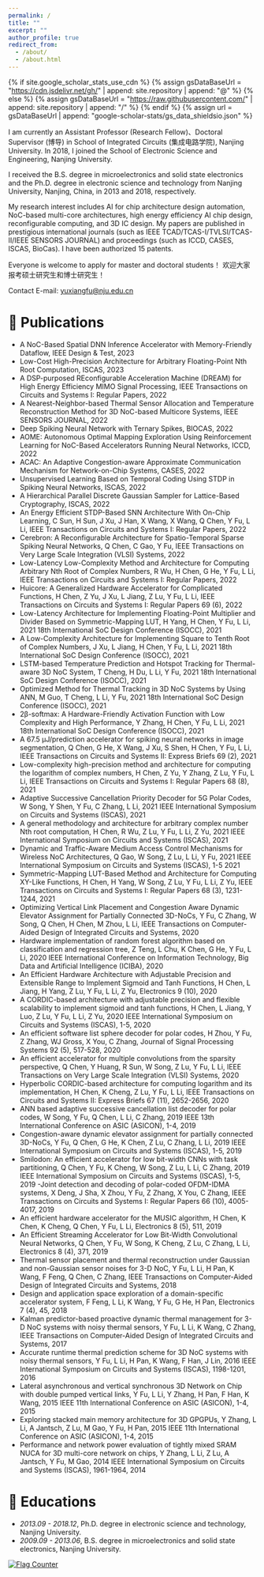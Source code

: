 ```yaml
---
permalink: /
title: ""
excerpt: ""
author_profile: true
redirect_from: 
  - /about/
  - /about.html
---
```


{% if site.google_scholar_stats_use_cdn %}
{% assign gsDataBaseUrl = "https://cdn.jsdelivr.net/gh/" | append: site.repository | append: "@" %}
{% else %}
{% assign gsDataBaseUrl = "https://raw.githubusercontent.com/" | append: site.repository | append: "/" %}
{% endif %}
{% assign url = gsDataBaseUrl | append: "google-scholar-stats/gs_data_shieldsio.json" %}

<span class='anchor' id='about-me'></span>

I am currently an Assistant Professor (Research Fellow)、Doctoral Supervisor (博导) in School of Integrated Circuits (集成电路学院), Nanjing University. In 2018, I joined the School of Electronic Science and Engineering, Nanjing University.

I received the B.S. degree in microelectronics and solid state electronics and the Ph.D. degree in electronic science and technology from Nanjing University, Nanjing, China, in 2013 and 2018, respectively.

My research interest includes AI for chip architecture design automation, NoC-based multi-core architectures, high energy efficiency AI chip design, reconfigurable computing, and 3D IC design. My papers are published in prestigious international journals (such as IEEE TCAD/TCAS-I/TVLSI/TCAS-II/IEEE SENSORS JOURNAL) and proceedings (such as ICCD, CASES, ISCAS, BioCas). I have been authorized 15 patents.

Everyone is welcome to apply for master and doctoral students！ 欢迎大家报考硕士研究生和博士研究生！

Contact E-mail: yuxiangfu@nju.edu.cn

<!--# 🔥 News
- *2022.02*: &nbsp;🎉🎉 Lorem ipsum dolor sit amet, consectetur adipiscing elit. Vivamus ornare aliquet ipsum, ac tempus justo dapibus sit amet. 
- *2022.02*: &nbsp;🎉🎉 Lorem ipsum dolor sit amet, consectetur adipiscing elit. Vivamus ornare aliquet ipsum, ac tempus justo dapibus sit amet. -->

# 📝 Publications 

<!--<div class='paper-box'><div class='paper-box-image'><div><div class="badge">CVPR 2016</div><img src='images/500x300.png' alt="sym" width="100%"></div></div>
<div class='paper-box-text' markdown="1">

[Deep Residual Learning for Image Recognition](https://openaccess.thecvf.com/content_cvpr_2016/papers/He_Deep_Residual_Learning_CVPR_2016_paper.pdf)

**Kaiming He**, Xiangyu Zhang, Shaoqing Ren, Jian Sun

[**Project**](https://scholar.google.com/citations?view_op=view_citation&hl=zh-CN&user=DhtAFkwAAAAJ&citation_for_view=DhtAFkwAAAAJ:ALROH1vI_8AC) <strong><span class='show_paper_citations' data='DhtAFkwAAAAJ:ALROH1vI_8AC'></span></strong>
- Lorem ipsum dolor sit amet, consectetur adipiscing elit. Vivamus ornare aliquet ipsum, ac tempus justo dapibus sit amet. 
</div>
</div>

- [Lorem ipsum dolor sit amet, consectetur adipiscing elit. Vivamus ornare aliquet ipsum, ac tempus justo dapibus sit amet](https://github.com), A, B, C, **CVPR 2020**-->
- A NoC-Based Spatial DNN Inference Accelerator with Memory-Friendly Dataflow, IEEE Design & Test, 2023
- Low-Cost High-Precision Architecture for Arbitrary Floating-Point Nth Root Computation, ISCAS, 2023
- A DSP-purposed REconfigurable Acceleration Machine (DREAM) for High Energy Efficiency MIMO Signal Processing, IEEE Transactions on Circuits and Systems I: Regular Papers, 2022
- A Nearest-Neighbor-based Thermal Sensor Allocation and Temperature Reconstruction Method for 3D NoC-based Multicore Systems, IEEE SENSORS JOURNAL, 2022
- Deep Spiking Neural Network with Ternary Spikes, BIOCAS, 2022
- AOME: Autonomous Optimal Mapping Exploration Using Reinforcement Learning for NoC-Based Accelerators Running Neural Networks, ICCD, 2022
- ACAC: An Adaptive Congestion-aware Approximate Communication Mechanism for Network-on-Chip Systems, CASES, 2022
- Unsupervised Learning Based on Temporal Coding Using STDP in Spiking Neural Networks, ISCAS, 2022
- A Hierarchical Parallel Discrete Gaussian Sampler for Lattice-Based Cryptography, ISCAS, 2022
- An Energy Efficient STDP-Based SNN Architecture With On-Chip Learning, C Sun, H Sun, J Xu, J Han, X Wang, X Wang, Q Chen, Y Fu, L Li, IEEE Transactions on Circuits and Systems I: Regular Papers, 2022
- Cerebron: A Reconfigurable Architecture for Spatio-Temporal Sparse Spiking Neural Networks, Q Chen, C Gao, Y Fu, IEEE Transactions on Very Large Scale Integration (VLSI) Systems, 2022
- Low-Latency Low-Complexity Method and Architecture for Computing Arbitrary Nth Root of Complex Numbers, R Wu, H Chen, G He, Y Fu, L Li, IEEE Transactions on Circuits and Systems I: Regular Papers, 2022
- Huicore: A Generalized Hardware Accelerator for Complicated Functions, H Chen, Z Yu, J Xu, L Jiang, Z Lu, Y Fu, L Li, IEEE Transactions on Circuits and Systems I: Regular Papers 69 (6),	2022
- Low-Latency Architecture for Implementing Floating-Point Multiplier and Divider Based on Symmetric-Mapping LUT, H Yang, H Chen, Y Fu, L Li, 2021 18th International SoC Design Conference (ISOCC), 2021
- A Low-Complexity Architecture for Implementing Square to Tenth Root of Complex Numbers, J Xu, L Jiang, H Chen, Y Fu, L Li, 2021 18th International SoC Design Conference (ISOCC),	2021
- LSTM-based Temperature Prediction and Hotspot Tracking for Thermal-aware 3D NoC System, T Cheng, H Du, L Li, Y Fu, 2021 18th International SoC Design Conference (ISOCC), 2021
- Optimized Method for Thermal Tracking in 3D NoC Systems by Using ANN, M Guo, T Cheng, L Li, Y Fu, 2021 18th International SoC Design Conference (ISOCC), 2021
- 2β-softmax: A Hardware-Friendly Activation Function with Low Complexity and High Performance, Y Zhang, H Chen, Y Fu, L Li, 2021 18th International SoC Design Conference (ISOCC), 2021
- A 67.5 μJ/prediction accelerator for spiking neural networks in image segmentation, Q Chen, G He, X Wang, J Xu, S Shen, H Chen, Y Fu, L Li, IEEE Transactions on Circuits and Systems II: Express Briefs 69 (2), 2021
- Low-complexity high-precision method and architecture for computing the logarithm of complex numbers, H Chen, Z Yu, Y Zhang, Z Lu, Y Fu, L Li, IEEE Transactions on Circuits and Systems I: Regular Papers 68 (8), 2021
- Adaptive Successive Cancellation Priority Decoder for 5G Polar Codes, W Song, Y Shen, Y Fu, C Zhang, L Li, 2021 IEEE International Symposium on Circuits and Systems (ISCAS), 2021
- A general methodology and architecture for arbitrary complex number Nth root computation, H Chen, R Wu, Z Lu, Y Fu, L Li, Z Yu, 2021 IEEE International Symposium on Circuits and Systems (ISCAS), 2021
- Dynamic and Traffic-Aware Medium Access Control Mechanisms for Wireless NoC Architectures, Q Gao, W Song, Z Lu, L Li, Y Fu, 2021 IEEE International Symposium on Circuits and Systems (ISCAS), 1-5		2021
- Symmetric-Mapping LUT-Based Method and Architecture for Computing XY-Like Functions, H Chen, H Yang, W Song, Z Lu, Y Fu, L Li, Z Yu, IEEE Transactions on Circuits and Systems I: Regular Papers 68 (3), 1231-1244, 2021
- Optimizing Vertical Link Placement and Congestion Aware Dynamic Elevator Assignment for Partially Connected 3D-NoCs, Y Fu, C Zhang, W Song, Q Chen, H Chen, M Zhou, L Li, IEEE Transactions on Computer-Aided Design of Integrated Circuits and Systems,	2020
- Hardware implementation of random forest algorithm based on classification and regression tree, Z Teng, L Chu, K Chen, G He, Y Fu, L Li, 2020 IEEE International Conference on Information Technology, Big Data and Artificial Intelligence (ICIBA),	2020
- An Efficient Hardware Architecture with Adjustable Precision and Extensible Range to Implement Sigmoid and Tanh Functions, H Chen, L Jiang, H Yang, Z Lu, Y Fu, L Li, Z Yu, Electronics 9 (10), 2020
- A CORDIC-based architecture with adjustable precision and flexible scalability to implement sigmoid and tanh functions, H Chen, L Jiang, Y Luo, Z Lu, Y Fu, L Li, Z Yu, 2020 IEEE International Symposium on Circuits and Systems (ISCAS), 1-5, 2020
- An efficient software list sphere decoder for polar codes, H Zhou, Y Fu, Z Zhang, WJ Gross, X You, C Zhang, Journal of Signal Processing Systems 92 (5), 517-528, 2020
- An efficient accelerator for multiple convolutions from the sparsity perspective, Q Chen, Y Huang, R Sun, W Song, Z Lu, Y Fu, L Li, IEEE Transactions on Very Large Scale Integration (VLSI) Systems,	2020
- Hyperbolic CORDIC-based architecture for computing logarithm and its implementation, H Chen, K Cheng, Z Lu, Y Fu, L Li, IEEE Transactions on Circuits and Systems II: Express Briefs 67 (11), 2652-2656, 2020
- ANN based adaptive successive cancellation list decoder for polar codes, W Song, Y Fu, Q Chen, L Li, C Zhang, 2019 IEEE 13th International Conference on ASIC (ASICON), 1-4, 2019
- Congestion-aware dynamic elevator assignment for partially connected 3D-NoCs, Y Fu, Q Chen, G He, K Chen, Z Lu, C Zhang, L Li, 2019 IEEE International Symposium on Circuits and Systems (ISCAS), 1-5, 2019
- Smilodon: An efficient accelerator for low bit-width CNNs with task partitioning, Q Chen, Y Fu, K Cheng, W Song, Z Lu, L Li, C Zhang, 2019 IEEE International Symposium on Circuits and Systems (ISCAS), 1-5,	2019
-Joint detection and decoding of polar-coded OFDM-IDMA systems, X Deng, J Sha, X Zhou, Y Fu, Z Zhang, X You, C Zhang, IEEE Transactions on Circuits and Systems I: Regular Papers 66 (10), 4005-4017,	2019
- An efficient hardware accelerator for the MUSIC algorithm, H Chen, K Chen, K Cheng, Q Chen, Y Fu, L Li, Electronics 8 (5), 511, 2019
- An Efficient Streaming Accelerator for Low Bit-Width Convolutional Neural Networks, Q Chen, Y Fu, W Song, K Cheng, Z Lu, C Zhang, L Li, Electronics 8 (4), 371, 2019
- Thermal sensor placement and thermal reconstruction under Gaussian and non-Gaussian sensor noises for 3-D NoC, Y Fu, L Li, H Pan, K Wang, F Feng, Q Chen, C Zhang, IEEE Transactions on Computer-Aided Design of Integrated Circuits and Systems,	2018
- Design and application space exploration of a domain-specific accelerator system, F Feng, L Li, K Wang, Y Fu, G He, H Pan, Electronics 7 (4), 45, 2018
- Kalman predictor-based proactive dynamic thermal management for 3-D NoC systems with noisy thermal sensors, Y Fu, L Li, K Wang, C Zhang, IEEE Transactions on Computer-Aided Design of Integrated Circuits and Systems,	2017
- Accurate runtime thermal prediction scheme for 3D NoC systems with noisy thermal sensors, Y Fu, L Li, H Pan, K Wang, F Han, J Lin, 2016 IEEE International Symposium on Circuits and Systems (ISCAS), 1198-1201, 2016
- Lateral asynchronous and vertical synchronous 3D Network on Chip with double pumped vertical links, Y Fu, L Li, Y Zhang, H Pan, F Han, K Wang, 2015 IEEE 11th International Conference on ASIC (ASICON), 1-4, 2015
- Exploring stacked main memory architecture for 3D GPGPUs, Y Zhang, L Li, A Jantsch, Z Lu, M Gao, Y Fu, H Pan, 2015 IEEE 11th International Conference on ASIC (ASICON), 1-4, 2015
- Performance and network power evaluation of tightly mixed SRAM NUCA for 3D multi-core network on chips, Y Zhang, L Li, Z Lu, A Jantsch, Y Fu, M Gao, 2014 IEEE International Symposium on Circuits and Systems (ISCAS), 1961-1964, 2014

<!--# 🎖 Honors and Awards
- *2021.10* Lorem ipsum dolor sit amet, consectetur adipiscing elit. Vivamus ornare aliquet ipsum, ac tempus justo dapibus sit amet. 
- *2021.09* Lorem ipsum dolor sit amet, consectetur adipiscing elit. Vivamus ornare aliquet ipsum, ac tempus justo dapibus sit amet. -->

# 📖 Educations
- *2013.09 - 2018.12*, Ph.D. degree in electronic science and technology, Nanjing University. 
- *2009.09 - 2013.06*, B.S. degree in microelectronics and solid state electronics, Nanjing University.

<!--# 💬 Invited Talks
- *2021.06*, Lorem ipsum dolor sit amet, consectetur adipiscing elit. Vivamus ornare aliquet ipsum, ac tempus justo dapibus sit amet. 
- *2021.03*, Lorem ipsum dolor sit amet, consectetur adipiscing elit. Vivamus ornare aliquet ipsum, ac tempus justo dapibus sit amet.  \| [\[video\]](https://github.com/)-->

<a href="https://info.flagcounter.com/Oymw"><img src="https://s01.flagcounter.com/mini/Oymw/bg_FFFFFF/txt_000000/border_CCCCCC/flags_0/" alt="Flag Counter" border="0"></a>
